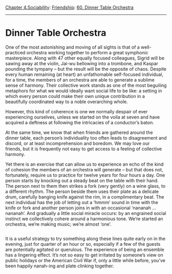 [Chapter 4.Sociability](https://www.theschooloflife.com/thebookoflife/category/sociability/): [Friendship](https://www.theschooloflife.com/thebookoflife/category/sociability/friendship/): [60. Dinner Table Orchestra](https://www.theschooloflife.com/thebookoflife/dinner-table-orchestra/)

* * *

# Dinner Table Orchestra

One of the most astonishing and moving of all sights is that of a well-practiced orchestra working together to perform a great symphonic masterpiece. Along with 47 other equally focused colleagues, Sigrid will be sawing away at the violin, Jai-wu bellowing into a trombone, and Kaspar pounding the tympany – but the result will be the opposite of chaos. Despite every human remaining (at heart) an unfathomable self-focused individual, for a time, the members of an orchestra are able to generate a sublime sense of harmony. Their collective work stands as one of the most beguiling metaphors for what we would ideally want social life to be like: a setting in which every person could make their own unique contribution in a beautifully coordinated way to a noble overarching whole.&nbsp;

However, this kind of coherence is one we normally despair of ever experiencing ourselves, unless we started on the voila at seven and have acquired a deftness at following the intricacies of a conductor’s baton.&nbsp;

At the same time, we know that when friends are gathered around the dinner table, each person’s individuality too often leads to disagreement and discord, or at least incomprehension and boredom. We may love our friends, but it is frequently not easy to get access to a feeling of collective harmony.&nbsp;

Yet there is an exercise that can allow us to experience an echo of the kind of cohesion the members of an orchestra will generate – but that does not, fortunately, require us to practice for twelve years for four hours a day. One person starts by knocking out a steady beat on the table with their hand. The person next to them then strikes a fork (very gently) on a wine glass, to a different rhythm. The person beside them uses their plate as a delicate drum, carefully banging knife against the rim, in a complimentary beat. The next individual has the job of letting out a ‘hmmm’ sound in time with the knife or fork and another person joins in with an occasional ‘nananah … nananah’. And gradually a little social miracle occurs: by an engrained social instinct we collectively cohere around a harmonious tone. We’re started an orchestra, we’re making music; we’re almost ‘one’.

<figure class="aligncenter"><img src="https://www.theschooloflife.com/thebookoflife/wp-content/uploads/2020/02/Kitchen-music-1024x732.jpg" alt="" class="wp-image-23989" srcset="https://www.theschooloflife.com/thebookoflife/wp-content/uploads/2020/02/Kitchen-music-1024x732.jpg 1024w, https://www.theschooloflife.com/thebookoflife/wp-content/uploads/2020/02/Kitchen-music-300x215.jpg 300w, https://www.theschooloflife.com/thebookoflife/wp-content/uploads/2020/02/Kitchen-music-768x549.jpg 768w" sizes="(max-width: 1024px) 100vw, 1024px"></figure>

It is a useful strategy to try something along these lines quite early on in the evening, just for quarter of an hour or so, especially if a few of the guests are potentially agitated or querulous. The experience of being an ensemble has a lingering effect. It’s not so easy to get irritated by someone’s view on public holidays or the American Civil War if, only a little while before, you’ve been happily nanah-ing and plate clinking together.
